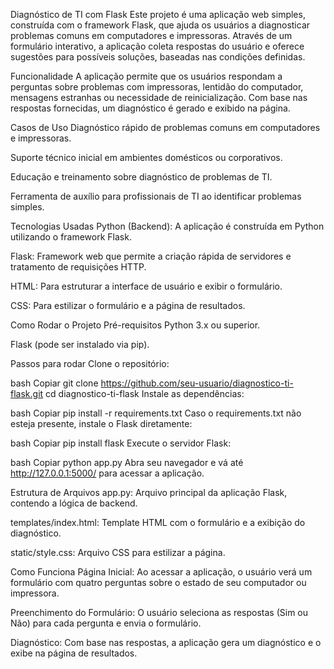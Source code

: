 Diagnóstico de TI com Flask
Este projeto é uma aplicação web simples, construída com o framework Flask, que ajuda os usuários a diagnosticar problemas comuns em computadores e impressoras. Através de um formulário interativo, a aplicação coleta respostas do usuário e oferece sugestões para possíveis soluções, baseadas nas condições definidas.

Funcionalidade
A aplicação permite que os usuários respondam a perguntas sobre problemas com impressoras, lentidão do computador, mensagens estranhas ou necessidade de reinicialização. Com base nas respostas fornecidas, um diagnóstico é gerado e exibido na página.

Casos de Uso
Diagnóstico rápido de problemas comuns em computadores e impressoras.

Suporte técnico inicial em ambientes domésticos ou corporativos.

Educação e treinamento sobre diagnóstico de problemas de TI.

Ferramenta de auxílio para profissionais de TI ao identificar problemas simples.

Tecnologias Usadas
Python (Backend): A aplicação é construída em Python utilizando o framework Flask.

Flask: Framework web que permite a criação rápida de servidores e tratamento de requisições HTTP.

HTML: Para estruturar a interface de usuário e exibir o formulário.

CSS: Para estilizar o formulário e a página de resultados.

Como Rodar o Projeto
Pré-requisitos
Python 3.x ou superior.

Flask (pode ser instalado via pip).

Passos para rodar
Clone o repositório:

bash
Copiar
git clone https://github.com/seu-usuario/diagnostico-ti-flask.git
cd diagnostico-ti-flask
Instale as dependências:

bash
Copiar
pip install -r requirements.txt
Caso o requirements.txt não esteja presente, instale o Flask diretamente:

bash
Copiar
pip install flask
Execute o servidor Flask:

bash
Copiar
python app.py
Abra seu navegador e vá até http://127.0.0.1:5000/ para acessar a aplicação.

Estrutura de Arquivos
app.py: Arquivo principal da aplicação Flask, contendo a lógica de backend.

templates/index.html: Template HTML com o formulário e a exibição do diagnóstico.

static/style.css: Arquivo CSS para estilizar a página.

Como Funciona
Página Inicial: Ao acessar a aplicação, o usuário verá um formulário com quatro perguntas sobre o estado de seu computador ou impressora.

Preenchimento do Formulário: O usuário seleciona as respostas (Sim ou Não) para cada pergunta e envia o formulário.

Diagnóstico: Com base nas respostas, a aplicação gera um diagnóstico e o exibe na página de resultados.